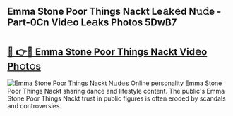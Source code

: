 ## Emma Stone Poor Things Nackt Le𝚊k𝚎d N𝚞𝚍e - Part-0Cn Vid𝚎o Le𝚊ks Photos 5DwB7

# <h2><a href="http://fb6dof.evod.top/?m=Emma+Stone+Poor+Things+Nackt">🔗 👉🔴 Emma Stone Poor Things Nackt Vid𝚎o Ph𝚘t𝚘s</a></h2>

[![Emma Stone Poor Things Nackt N𝚞d𝚎s](https://i.imgur.com/8V9OHl7.gif)](http://fb6dof.evod.top/?m=Emma+Stone+Poor+Things+Nackt)
Online personality Emma Stone Poor Things Nackt sharing dance and lifestyle content. The public's Emma Stone Poor Things Nackt trust in public figures is often eroded by scandals and controversies. 
